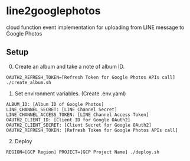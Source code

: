 # line2googlephotos
cloud function event implementation for uploading from LINE message to Google Photos

## Setup

0. Create an album and take a note of album ID.

```:bash
OAUTH2_REFRESH_TOKEN=[Refresh Token for Google Photos APIs call] ./create_album.sh
```

1. Set environment variables. (Create .env.yaml)

```:bash
ALBUM_ID: [Album ID of Google Photos]
LINE_CHANNEL_SECRET: [LINE Channel Secret]
LINE_CHANNEL_ACCESS_TOKEN: [LINE Channel Access Token]
OAUTH2_CLIENT_ID: [Client ID for Google OAuth2]
OAUTH2_CLIENT_SECRET: [Client Secret for Google OAuth2]
OAUTH2_REFRESH_TOKEN: [Refresh Token for Google Photos APIs call]
```


2. Deploy
```:bash
REGION=[GCP Region] PROJECT=[GCP Project Name] ./deploy.sh
```
